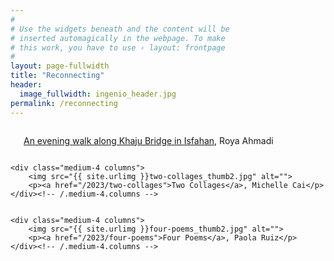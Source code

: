 ```yaml
---
#
# Use the widgets beneath and the content will be
# inserted automagically in the webpage. To make
# this work, you have to use › layout: frontpage
#
layout: page-fullwidth
title: "Reconnecting"
header:
  image_fullwidth: ingenio_header.jpg
permalink: /reconnecting
---
```


<div class="row t30">
    <div class="medium-4 columns">
        <img src="{{ site.urlimg }}an-evening-walk-along-khaju-bridge-in-isfahan_thumb2.jpg" alt="">
        <p><a href="/2023/an-evening-walk-along-khaju-bridge-in-isfahan/">An evening walk along Khaju Bridge in Isfahan</a>, Roya Ahmadi</p>
    </div><!-- /.medium-4.columns -->

    <div class="medium-4 columns">
        <img src="{{ site.urlimg }}two-collages_thumb2.jpg" alt="">
        <p><a href="/2023/two-collages">Two Collages</a>, Michelle Cai</p>
    </div><!-- /.medium-4.columns -->
	

    <div class="medium-4 columns">
        <img src="{{ site.urlimg }}four-poems_thumb2.jpg" alt="">
        <p><a href="/2023/four-poems">Four Poems</a>, Paola Ruiz</p>
    </div><!-- /.medium-4.columns -->
	
</div>	

